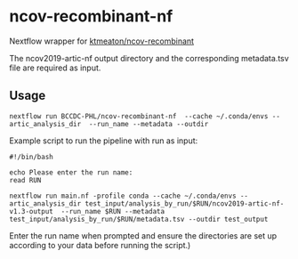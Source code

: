 # ncov-recombinant-nf

Nextflow wrapper for [ktmeaton/ncov-recombinant](https://github.com/ktmeaton/ncov-recombinant)

The ncov2019-artic-nf output directory and the corresponding metadata.tsv file are required as input.

## Usage

```
nextflow run BCCDC-PHL/ncov-recombinant-nf  --cache ~/.conda/envs --artic_analysis_dir  --run_name --metadata --outdir
```


Example script to run the pipeline with run as input:

```
#!/bin/bash

echo Please enter the run name:
read RUN

nextflow run main.nf -profile conda --cache ~/.conda/envs --artic_analysis_dir test_input/analysis_by_run/$RUN/ncov2019-artic-nf-v1.3-output  --run_name $RUN --metadata test_input/analysis_by_run/$RUN/metadata.tsv --outdir test_output
```
Enter the run name when prompted and ensure the directories are set up according to your data before running the script.)
